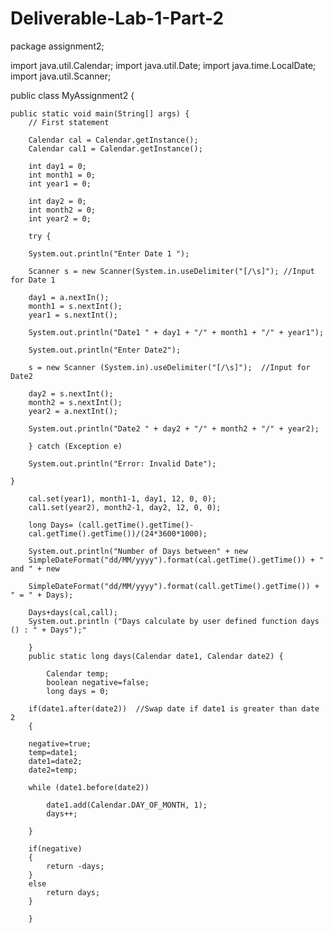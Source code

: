 # Deliverable-Lab-1-Part-2
package assignment2;

import java.util.Calendar;
import java.util.Date;
import java.time.LocalDate;
import java.util.Scanner;


public class MyAssignment2 {

	public static void main(String[] args) {
		// First statement
		
		Calendar cal = Calendar.getInstance();
		Calendar cal1 = Calendar.getInstance();
		
		int day1 = 0;
		int month1 = 0;
		int year1 = 0;
		
		int day2 = 0;
		int month2 = 0;
		int year2 = 0;
					
		try {
			
		System.out.println("Enter Date 1 ");
		
		Scanner s = new Scanner(System.in.useDelimiter("[/\s]"); //Input for Date 1
		
		day1 = a.nextIn();
		month1 = s.nextInt();
		year1 = s.nextInt();
		
		System.out.println("Date1 " + day1 + "/" + month1 + "/" + year1");
				
		System.out.println("Enter Date2");
		
		s = new Scanner (System.in).useDelimiter("[/\s]");  //Input for Date2
		
		day2 = s.nextInt();
		month2 = s.nextInt();
		year2 = a.nextInt();
		
		System.out.println("Date2 " + day2 + "/" + month2 + "/" + year2);
		
		} catch (Exception e)
		
		System.out.println("Error: Invalid Date");
		
	}
	 
		cal.set(year1), month1-1, day1, 12, 0, 0);
		cal1.set(year2), month2-1, day2, 12, 0, 0);
		
		long Days= (call.getTime().getTime()-
		cal.getTime().getTime())/(24*3600*1000);
				
		System.out.println("Number of Days between" + new
		SimpleDateFormat("dd/MM/yyyy").format(cal.getTime().getTime()) + " and " + new
		
		SimpleDateFormat("dd/MM/yyyy").format(call.getTime().getTime()) + " = " + Days);
		
		Days+days(cal,call);
		System.out.println ("Days calculate by user defined function days () : " + Days");"
				
		}
 		public static long days(Calendar date1, Calendar date2) {
 			
 			Calendar temp; 
 			boolean negative=false; 
 			long days = 0;
 			
 		if(date1.after(date2))  //Swap date if date1 is greater than date 2
 		{
 			
 		negative=true;
 		temp=date1;
 		date1=date2;
 		date2=temp;
 		
 		while (date1.before(date2))
 			
 			date1.add(Calendar.DAY_OF_MONTH, 1);
 			days++;
 			
 		}
 		
 		if(negative)
 		{
 			return -days;
 		}
 		else
 			return days;
 		}
 		
 		}
		
		
